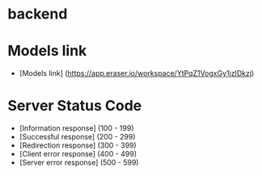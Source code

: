 # backend

# Models link 
- [Models link] (https://app.eraser.io/workspace/YtPqZ1VogxGy1jzIDkzj)



# Server Status Code
- [Information response] (100 - 199)
- [Successful response] (200 - 299)
- [Redirection response] (300 - 399)
- [Client error response] (400 - 499)
- [Server error response] (500 - 599)